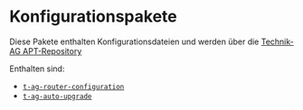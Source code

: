# Konfigurationspakete

Diese Pakete enthalten Konfigurationsdateien und werden über die [Technik-AG APT-Repository](https://github.com/Technik-AG/apt-repo)

Enthalten sind:
 * [`t-ag-router-configuration`](packages/t-ag-router-configuration/README.md)
 * [`t-ag-auto-upgrade`](packages/t-ag-auto-upgrade/README.md)